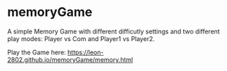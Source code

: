 # memoryGame
A simple Memory Game with different difficutly settings and two different play modes: Player vs Com and Player1 vs Player2.

Play the Game here: https://leon-2802.github.io/memoryGame/memory.html
